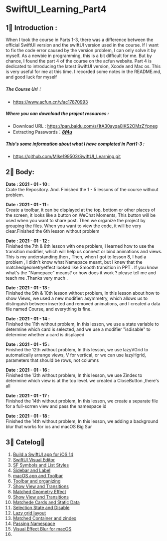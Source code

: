 # SwiftUI_Learning_Part4
## 1⃣️ Introduction :
   When I took the course in Parts 1-3, there was a difference between the official SwiftUI version and the swiftUI version used in the course. If I want to fix the code error caused by the version problem, I can only solve it by myself. As a newbie in programming, this is a bit difficult for me. But by chance, I found the part 4  of the course on the acfun website. Part 4 is dedicated to introducing the latest SwiftUI version, Xcode and Mac os. This is very useful for me at this time. I recorded some notes in the README.md, and good luck for myself

#####  The Course Url：
- https://www.acfun.cn/v/ac17870993

#####  Where you can download the  project resources : 
- Download URL :  https://pan.baidu.com/s/1tA30ayqa0lKS2OMzZYpneg
- Extracting Passwords：<u>***8f4u***</u>

#####  This's  some information about what I have completed in Part1-3 : 
- https://github.com/MIke199503/SwiftUI_Learning.git



## 2⃣️ Body:

**Date : 2021 - 01 - 10 :**  
    Crate the Repository. And. Finished the 1 - 5  lessons of the course without problem.

**Date : 2021 - 01 - 11 :**    
    Create a toolbar, it can be displayed at the top, bottom or other places of the screen, it looks like a button on WeChat Moments, This button will be used when you want to share post. Then we organize the project by grouping the files. When you want to view the code, it will be very clear.Finished the 6th lesson without problem

**Date : 2021 - 01 - 12 :**    
    Finished the 7th  & 8th lesson with one  problem,   I learned how to use the transition modifier, which will help us connect or bind animations and views. This is  my understanding.then , Then, when I got to lesson 8, I had a problem , I didn't know what Namepace meant,  but I knew that the matchedgeometryeffect  looked  like Smooth transition in PPT . If you know what's  the  "Namepace" means? or how does it work ? please tell me and teach  me .Thanks very much .

**Date : 2021 - 01 - 13 :**    
    Finished the 9th  & 10th lesson without   problem, In this lesson about how to show Views, we used a new modifier: asymmetry, which allows us to distinguish between inserted and removed animations, and I created a data file named Course, and everything is fine.

**Date : 2021 - 01 - 14 :**    
    Finished the 11th without problem, In this lesson, we use a state variable to determine which card is selected, and we use a modifier "isdisable" to determine whether a card is displayed    

**Date : 2021 - 01 - 15 :**    
    Finished the 12th without problem,  In this lesson, we use lazyVGrid to automatically arrange views, V for vertical, or we can use lazyHgrid, parameters that should be rows, not columns

**Date : 2021 - 01 - 16 :**    
    Finished the 13th without problem,  In this lesson, we use Zindex to determine which view is at the top level. we created a CloseButton ,there's all 

**Date : 2021 - 01 - 17 :**    
    Finished the 14th without problem,  In this lesson, we create a separate file for a full-scrren view and pass the namespace id

**Date : 2021 - 01 - 18 :**    
    Finished the 14th without problem,  In this lesson, we adding a background blur that works for ios and macOS Big Sur

## 3⃣️ Catelog：
01. [<u> Build a SwiftUI app for iOS 14 </u>](https://www.acfun.cn/v/ac17870993_1)
02. [<u> SwiftUI Visual Editor  </u>](https://www.acfun.cn/v/ac17870993_2)
03. [<u> SF Symbols and List Styles  </u>](https://www.acfun.cn/v/ac17870993_3)
04. [<u> Sidebar and Label </u>](https://www.acfun.cn/v/ac17870993_4)
05. [<u> macOS app and Toolbar </u>](https://www.acfun.cn/v/ac17870993_5)
06. [<u> Toolbar and organizing </u>](https://www.acfun.cn/v/ac17870993_6)
07. [<u> Show View and Transitions </u>](https://www.acfun.cn/v/ac17870993_7)
08. [<u> Matched Geometry Effect </u>](https://www.acfun.cn/v/ac17870993_8)
09. [<u> Show View and Transitions </u>](https://www.acfun.cn/v/ac17870993_9)
10. [<u> Matchede Cards and Static Data </u>](https://www.acfun.cn/v/ac17870993_10)
11. [<u> Selection State and Disable </u>](https://www.acfun.cn/v/ac17870993_11)
12. [<u> Lazy grid layout  </u>](https://www.acfun.cn/v/ac17870993_12)
13. [<u> Matched Container and zindex  </u>](https://www.acfun.cn/v/ac17870993_13)
14. [<u>  Passing Namespace  </u>](https://www.acfun.cn/v/ac17870993_14)
15. [<u>  Visual Effect Blur for macOS  </u>](https://www.acfun.cn/v/ac17870993_15)
16. 

